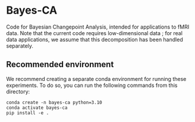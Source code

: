 # Bayes-CA

Code for Bayesian Changepoint Analysis, intended for applications to fMRI data.
Note that the current code requires low-dimensional data ; for real data applications, we assume that this decomposition has been handled separately.

## Recommended environment

We recommend creating a separate conda environment for running these experiments.
To do so, you can run the following commands from this directory:

```
conda create -n bayes-ca python=3.10
conda activate bayes-ca
pip install -e .
```